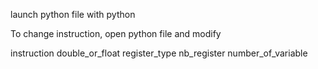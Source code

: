 launch python file with python

To change instruction, open python file and modify

instruction
double_or_float
register_type
nb_register
number_of_variable
